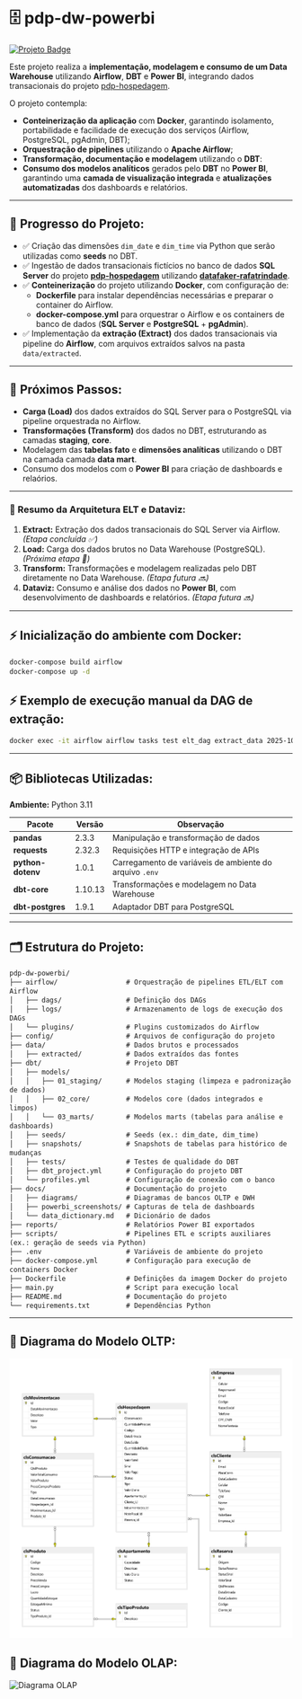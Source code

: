 # 🗄️ pdp-dw-powerbi
[![Projeto Badge](https://img.shields.io/badge/-pdp--hospedagem-2B5482?style=flat-square&logo=github&logoColor=fff)](https://github.com/rafa-trindade/pdp-hospedagem)

Este projeto realiza a **implementação, modelagem e consumo de um Data Warehouse** utilizando **Airflow**, **DBT** e **Power BI**, integrando dados transacionais do projeto [pdp-hospedagem](https://github.com/rafa-trindade/pdp-hospedagem).

O projeto contempla:  
- **Conteinerização da aplicação** com **Docker**, garantindo isolamento, portabilidade e facilidade de execução dos serviços (Airflow, PostgreSQL, pgAdmin, DBT);  
- **Orquestração de pipelines** utilizando o **Apache Airflow**;  
- **Transformação, documentação e modelagem** utilizando o **DBT**:
- **Consumo dos modelos analíticos** gerados pelo **DBT** no **Power BI**, garantindo uma **camada de visualização integrada** e **atualizações automatizadas** dos dashboards e relatórios.

---

## 📍 Progresso do Projeto:

- ✅ Criação das dimensões `dim_date` e `dim_time` via Python que serão utilizadas como **seeds** no DBT.  
- ✅ Ingestão de dados transacionais fictícios no banco de dados **SQL Server** do projeto [**pdp-hospedagem**](https://github.com/rafa-trindade/pdp-hospedagem) utilizando [**datafaker-rafatrindade**](https://github.com/rafa-trindade/datafaker-rafatrindade).  
- ✅ **Conteinerização** do projeto utilizando **Docker**, com configuração de:
  - **Dockerfile** para instalar dependências necessárias e preparar o container do Airflow.
  - **docker-compose.yml** para orquestrar o Airflow e os containers de banco de dados (**SQL Server** e **PostgreSQL** + **pgAdmin**).
- ✅ Implementação da **extração (Extract)** dos dados transacionais via pipeline do **Airflow**, com arquivos extraídos salvos na pasta `data/extracted`.  

---

## 🚧 Próximos Passos:

- **Carga (Load)** dos dados extraídos do SQL Server para o PostgreSQL via pipeline orquestrada no Airflow.  
- **Transformações (Transform)** dos dados no DBT, estruturando as camadas **staging**, **core**.  
- Modelagem das **tabelas fato** e **dimensões analíticas** utilizando o DBT na camada camada **data mart**.  
- Consumo dos modelos com o **Power BI** para criação de dashboards e relaórios.  

---

### 🔁 Resumo da Arquitetura ELT e Dataviz:

1. **Extract:** Extração dos dados transacionais do SQL Server via Airflow. *(Etapa concluída ✅)*  
2. **Load:** Carga dos dados brutos no Data Warehouse (PostgreSQL). *(Próxima etapa 🚧)*  
3. **Transform:** Transformações e modelagem realizadas pelo DBT diretamente no Data Warehouse. *(Etapa futura 🔜)* 
4. **Dataviz:** Consumo e análise dos dados no **Power BI**, com desenvolvimento de dashboards e relatórios. *(Etapa futura 🔜)*  

---

## ⚡ Inicialização do ambiente com Docker:

```bash
docker-compose build airflow
docker-compose up -d
```

## ⚡ Exemplo de execução manual da DAG de extração:

```bash
docker exec -it airflow airflow tasks test elt_dag extract_data 2025-10-24
```

---

## 📦 Bibliotecas Utilizadas:

**Ambiente:** Python 3.11  

| Pacote            | Versão  | Observação |
|-------------------|---------|------------|
| **pandas**         | 2.3.3    | Manipulação e transformação de dados |
| **requests**       | 2.32.3   | Requisições HTTP e integração de APIs |
| **python-dotenv**  | 1.0.1    | Carregamento de variáveis de ambiente do arquivo `.env` |
| **dbt-core**       | 1.10.13  | Transformações e modelagem no Data Warehouse |
| **dbt-postgres**   | 1.9.1    | Adaptador DBT para PostgreSQL |

---

## 🗂️ Estrutura do Projeto:

```text
pdp-dw-powerbi/
├── airflow/                 # Orquestração de pipelines ETL/ELT com Airflow
│   ├── dags/                # Definição dos DAGs
│   ├── logs/                # Armazenamento de logs de execução dos DAGs
│   └── plugins/             # Plugins customizados do Airflow
├── config/                  # Arquivos de configuração do projeto
├── data/                    # Dados brutos e processados
│   ├── extracted/           # Dados extraídos das fontes
├── dbt/                     # Projeto DBT
│   ├── models/              
│   │   ├── 01_staging/      # Modelos staging (limpeza e padronização de dados)
│   │   ├── 02_core/         # Modelos core (dados integrados e limpos)
│   │   └── 03_marts/        # Modelos marts (tabelas para análise e dashboards)
│   ├── seeds/               # Seeds (ex.: dim_date, dim_time)
│   ├── snapshots/           # Snapshots de tabelas para histórico de mudanças
│   ├── tests/               # Testes de qualidade do DBT
│   ├── dbt_project.yml      # Configuração do projeto DBT
│   └── profiles.yml         # Configuração de conexão com o banco
├── docs/                    # Documentação do projeto
│   ├── diagrams/            # Diagramas de bancos OLTP e DWH
│   ├── powerbi_screenshots/ # Capturas de tela de dashboards
│   └── data_dictionary.md   # Dicionário de dados
├── reports/                 # Relatórios Power BI exportados
├── scripts/                 # Pipelines ETL e scripts auxiliares (ex.: geração de seeds via Python)
├── .env                     # Variáveis de ambiente do projeto
├── docker-compose.yml       # Configuração para execução de containers Docker
├── Dockerfile               # Definições da imagem Docker do projeto
├── main.py                  # Script para execução local
├── README.md                # Documentação do projeto
└── requirements.txt         # Dependências Python
```

---

## 🧩 Diagrama do Modelo OLTP:
![Diagrama OLTP](docs/diagrams/oltp_model.png)

## 🧠 Diagrama do Modelo OLAP:
![Diagrama OLAP](docs/diagrams/olap_model.png)
